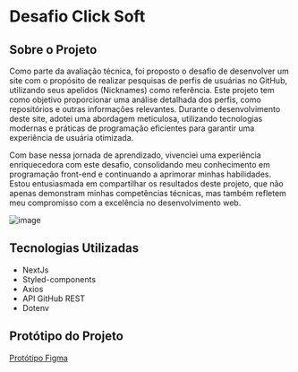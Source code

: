# Desafio Click Soft

## Sobre o Projeto

Como parte da avaliação técnica, foi proposto o desafio de desenvolver um site com o propósito de realizar pesquisas de perfis de usuárias no GitHub, utilizando seus apelidos (Nicknames) como referência. Este projeto tem como objetivo proporcionar uma análise detalhada dos perfis, como repositórios e outras informações relevantes. Durante o desenvolvimento deste site, adotei uma abordagem meticulosa, utilizando tecnologias modernas e práticas de programação eficientes para garantir uma experiência de usuária otimizada.

Com base nessa jornada de aprendizado, vivenciei uma experiência enriquecedora com este desafio, consolidando meu conhecimento em programação front-end e continuando a aprimorar minhas habilidades. Estou entusiasmada em compartilhar os resultados deste projeto, que não apenas demonstram minhas competências técnicas, mas também refletem meu compromisso com a excelência no desenvolvimento web.

![image](https://github.com/MichellyNonatto/HUBusca/assets/101263547/23da5671-48c5-4dfd-9aff-cf907f4c6e44)

## Tecnologias Utilizadas 
* NextJs
* Styled-components
* Axios
* API GitHub REST
* Dotenv

## Protótipo do Projeto
[Protótipo Figma](https://www.figma.com/file/M8LGb0hs8siZ25OZ6TwPeF/HUBusca?type=design&node-id=11%3A1833&mode=design&t=lQK6spY8qyIrgeGE-1)
